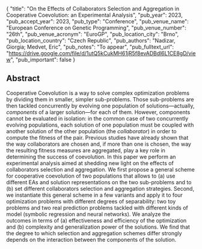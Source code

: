 {
  "title": "On the Effects of Collaborators Selection and Aggregation in Cooperative Coevolution: an Experimental Analysis",
  "pub_year": 2023,
  "pub_accept_year": 2023,
  "pub_type": "Conference",
  "pub_venue_name": "European Conference on Genetic Programming",
  "pub_venue_number": "26th",
  "pub_venue_acronym": "EuroGP",
  "pub_location_city": "Brno",
  "pub_location_country": "Czech Republic",
  "pub_authors": "Nadizar, Giorgia; Medvet, Eric",
  "pub_notes": "To appear",
  "pub_fulltext_url": "https://drive.google.com/file/d/1utQ5kCukMH61jR5f8evADBdl6L1CE8gD/view",
  "pub_important": false
}

## Abstract
Cooperative Coevolution is a way to solve complex optimization problems by dividing them in smaller, simpler sub-problems. Those sub-problems are then tackled concurrently by evolving one population of solutions—actually, *components* of a larger solution—for each of them. However, components cannot be evaluated in isolation: in the common case of two concurrently evolving populations, each solution of one population must be coupled with another solution of the other population (the *collaborator*) in order to compute the fitness of the pair. Previous studies have already shown that the way collaborators are chosen and, if more than one is chosen, the way the resulting fitness measures are aggregated, play a key role in determining the success of coevolution. In this paper we perform an experimental analysis aimed at shedding new light on the effects of collaborators selection and aggregation. We first propose a general scheme for cooperative coevolution of two populations that allows to (a) use different EAs and solution representations on the two sub-problems and to (b) set different collaborators selection and aggregation strategies. Second, we instantiate this general scheme in a few variants and apply it to four optimization problems with different degrees of separability: two toy problems and two real prediction problems tackled with different kinds of model (symbolic regression and neural networks). We analyze the outcomes in terms of (a) effectiveness and efficiency of the optimization and (b) complexity and generalization power of the solutions. We find that the degree to which selection and aggregation schemes differ strongly depends on the interaction between the components of the solution.
